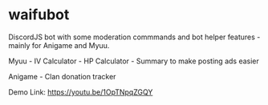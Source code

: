 # waifubot

DiscordJS bot with some moderation commmands and bot helper features - mainly for Anigame and Myuu.

Myuu
    - IV Calculator
    - HP Calculator
    - Summary to make posting ads easier

Anigame
    - Clan donation tracker

Demo Link: https://youtu.be/1OpTNpqZGQY